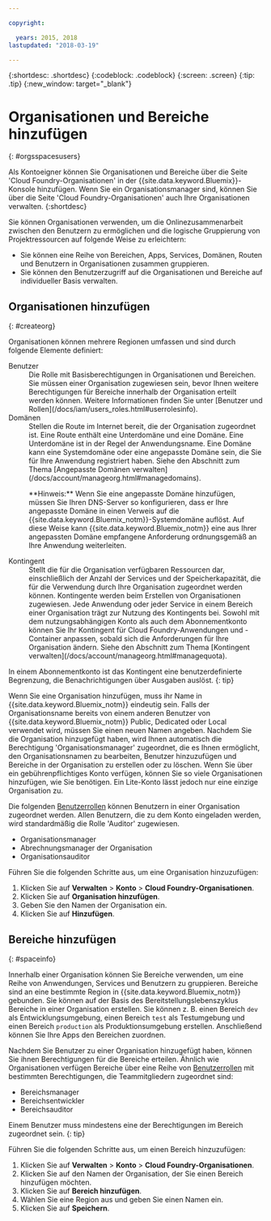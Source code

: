 ```yaml
---

copyright:

  years: 2015, 2018
lastupdated: "2018-03-19"

---
```


{:shortdesc: .shortdesc}
{:codeblock: .codeblock}
{:screen: .screen}
{:tip: .tip}
{:new_window: target="_blank"}

# Organisationen und Bereiche hinzufügen
{: #orgsspacesusers}

Als Kontoeigner können Sie Organisationen und Bereiche über die Seite 'Cloud Foundry-Organisationen' in der {{site.data.keyword.Bluemix}}-Konsole hinzufügen. Wenn Sie ein Organisationsmanager sind, können Sie über die Seite 'Cloud Foundry-Organisationen' auch Ihre Organisationen verwalten.
{:shortdesc}

Sie können Organisationen verwenden, um die Onlinezusammenarbeit zwischen den Benutzern zu ermöglichen und die logische Gruppierung von Projektressourcen auf folgende Weise zu erleichtern:

   * Sie können eine Reihe von Bereichen, Apps, Services, Domänen, Routen und Benutzern in Organisationen zusammen gruppieren. 
   * Sie können den Benutzerzugriff auf die Organisationen und Bereiche auf individueller Basis verwalten. 

## Organisationen hinzufügen
{: #createorg}

Organisationen können mehrere Regionen umfassen und sind durch folgende Elemente definiert:

<dl>
<dt>Benutzer</dt>
<dd>Die Rolle mit Basisberechtigungen in Organisationen und Bereichen. Sie müssen einer Organisation zugewiesen sein, bevor Ihnen weitere Berechtigungen für Bereiche innerhalb der Organisation erteilt werden können. Weitere Informationen finden Sie unter [Benutzer und Rollen](/docs/iam/users_roles.html#userrolesinfo).</dd>
<dt>Domänen</dt>
<dd>Stellen die Route im Internet bereit, die der Organisation zugeordnet ist. Eine Route enthält eine Unterdomäne und eine Domäne. Eine Unterdomäne ist in der Regel der Anwendungsname. Eine Domäne kann eine Systemdomäne oder eine angepasste Domäne sein, die Sie für Ihre Anwendung registriert haben. Siehe den Abschnitt zum Thema [Angepasste Domänen verwalten](/docs/account/manageorg.html#managedomains).<br/>
<p>**Hinweis:** Wenn Sie eine angepasste Domäne hinzufügen, müssen Sie Ihren DNS-Server so konfigurieren, dass er Ihre angepasste Domäne in einen Verweis auf die {{site.data.keyword.Bluemix_notm}}-Systemdomäne auflöst. Auf diese Weise kann {{site.data.keyword.Bluemix_notm}} eine aus Ihrer angepassten Domäne empfangene Anforderung ordnungsgemäß an Ihre Anwendung weiterleiten.</p></dd>
<dt>Kontingent</dt>
<dd>Stellt die für die Organisation verfügbaren Ressourcen dar, einschließlich der Anzahl der Services und der Speicherkapazität, die für die Verwendung durch Ihre Organisation zugeordnet werden können. Kontingente werden beim Erstellen von Organisationen zugewiesen. Jede Anwendung oder jeder Service in einem Bereich einer Organisation trägt zur Nutzung des Kontingents bei. Sowohl mit dem nutzungsabhängigen Konto als auch dem Abonnementkonto können Sie Ihr Kontingent für Cloud Foundry-Anwendungen und -Container anpassen, sobald sich die Anforderungen für Ihre Organisation ändern. Siehe den Abschnitt zum Thema [Kontingent verwalten](/docs/account/manageorg.html#managequota).</dd>
</dl>

In einem Abonnementkonto ist das Kontingent eine benutzerdefinierte Begrenzung, die Benachrichtigungen über Ausgaben auslöst.
{: tip}

Wenn Sie eine Organisation hinzufügen, muss ihr Name in {{site.data.keyword.Bluemix_notm}} eindeutig sein. Falls der Organisationsname bereits von einem anderen Benutzer von {{site.data.keyword.Bluemix_notm}} Public, Dedicated oder Local verwendet wird, müssen Sie einen neuen Namen angeben. Nachdem Sie die Organisation hinzugefügt haben, wird Ihnen automatisch die Berechtigung 'Organisationsmanager' zugeordnet, die es Ihnen ermöglicht, den Organisationsnamen zu bearbeiten, Benutzer hinzuzufügen und Bereiche in der Organisation zu erstellen oder zu löschen. Wenn Sie über ein gebührenpflichtiges Konto verfügen, können Sie so viele Organisationen hinzufügen, wie Sie benötigen. Ein Lite-Konto lässt jedoch nur eine einzige Organisation zu. 

Die folgenden [Benutzerrollen](/docs/iam/users_roles.html#userrolesinfo) können Benutzern in einer Organisation zugeordnet werden. Allen Benutzern, die zu dem Konto eingeladen werden, wird standardmäßig die Rolle 'Auditor' zugewiesen.

   * Organisationsmanager
   * Abrechnungsmanager der Organisation
   * Organisationsauditor

Führen Sie die folgenden Schritte aus, um eine Organisation hinzuzufügen:

1. Klicken Sie auf **Verwalten** &gt; **Konto** &gt; **Cloud Foundry-Organisationen**.
2. Klicken Sie auf **Organisation hinzufügen**.
3. Geben Sie den Namen der Organisation ein. 
4. Klicken Sie auf **Hinzufügen**.

<!-- Add info on Manage infrastructure option under a space -->

## Bereiche hinzufügen
{: #spaceinfo}

Innerhalb einer Organisation können Sie Bereiche verwenden, um eine Reihe von Anwendungen, Services und Benutzern zu gruppieren. Bereiche sind an eine bestimmte Region in {{site.data.keyword.Bluemix_notm}} gebunden. Sie können auf der Basis des Bereitstellungslebenszyklus Bereiche in einer Organisation erstellen. Sie können z. B. einen Bereich `dev` als Entwicklungsumgebung, einen Bereich `test` als Testumgebung und einen Bereich `production` als Produktionsumgebung erstellen. Anschließend können Sie Ihre Apps den Bereichen zuordnen.

Nachdem Sie Benutzer zu einer Organisation hinzugefügt haben, können Sie ihnen Berechtigungen für die Bereiche erteilen. Ähnlich wie Organisationen verfügen Bereiche über eine Reihe von [Benutzerrollen](/docs/iam/users_roles.html#userrolesinfo) mit bestimmten Berechtigungen, die Teammitgliedern zugeordnet sind:

  * Bereichsmanager
  * Bereichsentwickler
  * Bereichsauditor

Einem Benutzer muss mindestens eine der Berechtigungen im Bereich zugeordnet sein.
{: tip}

Führen Sie die folgenden Schritte aus, um einen Bereich hinzuzufügen:

1. Klicken Sie auf **Verwalten** &gt; **Konto** &gt; **Cloud Foundry-Organisationen**.
2. Klicken Sie auf den Namen der Organisation, der Sie einen Bereich hinzufügen möchten.
4. Klicken Sie auf **Bereich hinzufügen**.
5. Wählen Sie eine Region aus und geben Sie einen Namen ein.
6. Klicken Sie auf **Speichern**.
